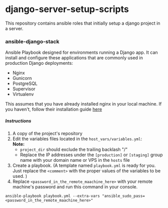 # django-server-setup-scripts
This repository contains ansible roles that initially setup a django project in a server.

### ansible-django-stack
Ansible Playbook designed for environments running a Django app.  It can install and configure these applications that are commonly used in production Django deployments:

- Nginx
- Gunicorn
- PostgreSQL
- Supervisor
- Virtualenv

This assumes that you have already installed nginx in your local machine. If you haven't, follow their installation guide [here](https://www.nginx.com/resources/admin-guide/installing-nginx-open-source/) 

##### Instructions
1. A copy of the project's repository
2.  Edit the variables files located in the `host_vars/variables.yml`:  
**Note:**
    - `project_dir` should exclude the trailing backlash "/"
    - Replace the IP addresses under the `[production]` or `[staging]` group name with your domain name or VPS in the `hosts` file 
3. Create a playbook. (A template named `playbook.yml` is ready for you. Just replace the `<comment>` with the proper values of the variables to be used. )
4. Replace `<password_in_the_remote_maachine_here>` with your remote machine's password and run this command in your console.
```
ansible-playbook playbook.yml --extra-vars "ansible_sudo_pass=<password_in_the_remote_maachine_here>"
```
